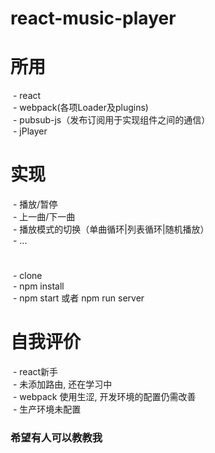 # react-music-player
# 所用
  - react    
  - webpack(各项Loader及plugins)    
  - pubsub-js（发布订阅用于实现组件之间的通信）         
  - jPlayer    
 # 实现
  - 播放/暂停    
  - 上一曲/下一曲    
  - 播放模式的切换（单曲循环|列表循环|随机播放）    
  - ...
 # ###
  - clone    
  - npm install    
  - npm start 或者 npm run server    
 # 自我评价
  - react新手    
  - 未添加路由, 还在学习中    
  - webpack 使用生涩, 开发环境的配置仍需改善    
  - 生产环境未配置    
 ### 希望有人可以教教我
